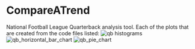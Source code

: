 # CompareATrend
National Football League Quarterback analysis tool.
Each of the plots that are created from the code files listed:
![qb histograms](https://user-images.githubusercontent.com/65461919/234699536-f17db1a7-9915-4ddf-a188-18b6ea8b044f.png)
![qb_horizontal_bar_chart](https://user-images.githubusercontent.com/65461919/234699565-26a671be-4724-432f-ba52-bebd7bb9b008.png)
![qb_pie_chart](https://user-images.githubusercontent.com/65461919/234699592-7df56385-d1da-4290-80b8-f9fb0281f4dd.png)
